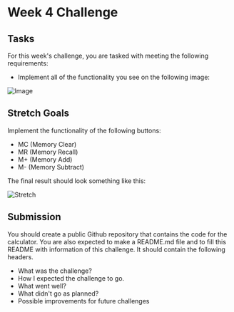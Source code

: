 # Week 4 Challenge

## Tasks

For this week's challenge, you are tasked with meeting the following requirements: 

- Implement all of the functionality you see on the following image:

![Image](https://i.imgur.com/LP1yOUH.png)

## Stretch Goals

Implement the functionality of the following buttons: 
- MC (Memory Clear)
- MR (Memory Recall)
- M+ (Memory Add)
- M- (Memory Subtract)

The final result should look something like this:

![Stretch](https://i.imgur.com/fwaqB4J.png)



## Submission

You should create a public Github repository that contains the code for the calculator.
You are also expected to make a README.md file and to fill this README with information of this challenge. It should contain the following headers.

- What was the challenge?
- How I expected the challenge to go.
- What went well?
- What didn't go as planned?
- Possible improvements for future challenges
